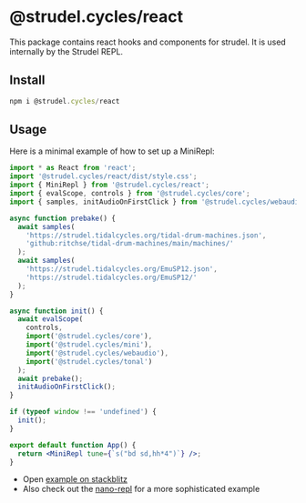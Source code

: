 # @strudel.cycles/react

This package contains react hooks and components for strudel. It is used internally by the Strudel REPL.

## Install

```js
npm i @strudel.cycles/react
```

## Usage

Here is a minimal example of how to set up a MiniRepl:

```jsx
import * as React from 'react';
import '@strudel.cycles/react/dist/style.css';
import { MiniRepl } from '@strudel.cycles/react';
import { evalScope, controls } from '@strudel.cycles/core';
import { samples, initAudioOnFirstClick } from '@strudel.cycles/webaudio';

async function prebake() {
  await samples(
    'https://strudel.tidalcycles.org/tidal-drum-machines.json',
    'github:ritchse/tidal-drum-machines/main/machines/'
  );
  await samples(
    'https://strudel.tidalcycles.org/EmuSP12.json',
    'https://strudel.tidalcycles.org/EmuSP12/'
  );
}

async function init() {
  await evalScope(
    controls,
    import('@strudel.cycles/core'),
    import('@strudel.cycles/mini'),
    import('@strudel.cycles/webaudio'),
    import('@strudel.cycles/tonal')
  );
  await prebake();
  initAudioOnFirstClick();
}

if (typeof window !== 'undefined') {
  init();
}

export default function App() {
  return <MiniRepl tune={`s("bd sd,hh*4")`} />;
}
```

- Open [example on stackblitz](https://stackblitz.com/edit/react-ts-saaair?file=tune.tsx,App.tsx)
- Also check out the [nano-repl](./examples/nano-repl/) for a more sophisticated example
